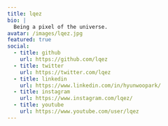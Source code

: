 ```yaml
---
title: lqez
bio: |
  Being a pixel of the universe.
avatar: /images/lqez.jpg
featured: true
social:
  - title: github
    url: https://github.com/lqez
  - title: twitter
    url: https://twitter.com/lqez
  - title: linkedin
    url: https://www.linkedin.com/in/hyunwoopark/
  - title: instagram
    url: https://www.instagram.com/lqez/
  - title: youtube
    url: https://www.youtube.com/user/lqez
---
```

